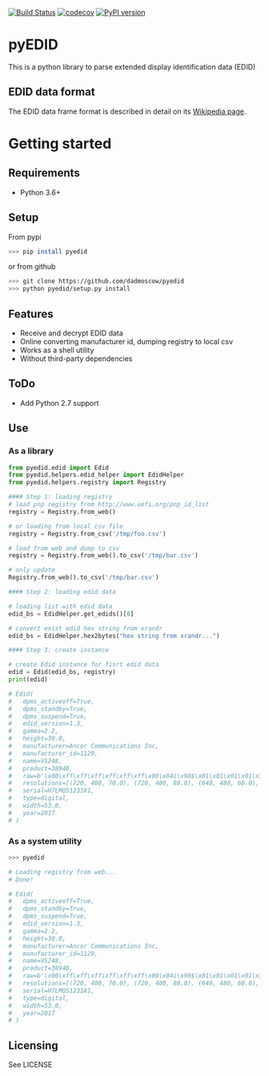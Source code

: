 [![Build Status](https://travis-ci.com/dadmoscow/pyedid.svg?branch=master)](https://travis-ci.com/dadmoscow/pyedid) [![codecov](https://codecov.io/gh/dadmoscow/pyedid/branch/master/graph/badge.svg)](https://codecov.io/gh/dadmoscow/pyedid) [![PyPI version](https://badge.fury.io/py/pyedid.svg)](https://badge.fury.io/py/pyedid)
# pyEDID
This is a python library to parse extended display identification data (EDID)

## EDID data format
The EDID data frame format is described in detail on its [Wikipedia page](https://en.wikipedia.org/wiki/Extended_Display_Identification_Data).

# Getting started

## Requirements
* Python 3.6+

## Setup
From pypi
```bash
>>> pip install pyedid
```
or from github
```bash
>>> git clone https://github.com/dadmoscow/pyedid
>>> python pyedid/setup.py install
```

## Features
* Receive and decrypt EDID data
* Online converting manufacturer id, dumping registry to local csv
* Works as a shell utility
* Without third-party dependencies

## ToDo
* Add Python 2.7 support

## Use
### As a library

```python
from pyedid.edid import Edid
from pyedid.helpers.edid_helper import EdidHelper
from pyedid.helpers.registry import Registry

#### Step 1: loading registry
# load pnp registry from http://www.uefi.org/pnp_id_list
registry = Registry.from_web()

# or loading from local csv file
registry = Registry.from_csv('/tmp/foo.csv')

# load from web and dump to csv
registry = Registry.from_web().to_csv('/tmp/bar.csv')

# only update
Registry.from_web().to_csv('/tmp/bar.csv')

#### Step 2: loading edid data

# loading list with edid data
edid_bs = EdidHelper.get_edids()[0]

# convert exist edid hex string from xrandr
edid_bs = EdidHelper.hex2bytes("hex string from xrandr...")

#### Step 3: create instance

# create Edid instance for fisrt edid data
edid = Edid(edid_bs, registry)
print(edid)

# Edid(
# 	dpms_activeoff=True,
# 	dpms_standby=True,
# 	dpms_suspend=True,
# 	edid_version=1.3,
# 	gamma=2.2,
# 	height=30.0,
# 	manufacturer=Ancor Communications Inc,
# 	manufacturer_id=1129,
# 	name=VS248,
# 	product=38948,
# 	raw=b'\x00\xff\xff\xff\xff\xff\xff\x00\x04i\x98$\x01\x01\x01\x01\x1e\x1b\x01\x03\x1e5\x1ex\xea\x92e\xa6UU\x9f(\rPT\xbf\xef\x00qO\x81\x80\x81@\x95\x00\xa9@\xb3\x00\xd1\xc0\x01\x01\x02:\x80\x18q8-@X,E\x00\x13+!\x00\x00\x1e\x00\x00\x00\xfd\x002L\x1eS\x11\x00\n      \x00\x00\x00\xfc\x00VS248\n       \x00\x00\x00\xff\x00H7LMQS122161\n\x00\x00',
# 	resolutions=[(720, 400, 70.0), (720, 400, 88.0), (640, 480, 60.0), (640, 480, 67.0), (640, 480, 72.0), (640, 480, 75.0), (800, 600, 56.0), (800, 600, 60.0), (800, 600, 70.0), (800, 600, 75.0), (832, 624, 75.0), (1024, 768, 87.0), (1024, 768, 60.0), (1024, 768, 72.0), (1024, 768, 75.0), (1152, 864, 75.0), (1280, 1024, 60.0), (1280, 960, 60.0), (1440, 900, 60.0), (1600, 1200, 60.0), (1680, 1050, 60.0), (1920, 1080, 60.0)],
# 	serial=H7LMQS123181,
# 	type=digital,
# 	width=53.0,
# 	year=2017
# )
```

### As a system utility
```bash
>>> pyedid

# Loading registry from web...
# Done!

# Edid(
# 	dpms_activeoff=True,
# 	dpms_standby=True,
# 	dpms_suspend=True,
# 	edid_version=1.3,
# 	gamma=2.2,
# 	height=30.0,
# 	manufacturer=Ancor Communications Inc,
# 	manufacturer_id=1129,
# 	name=VS248,
# 	product=38948,
# 	raw=b'\x00\xff\xff\xff\xff\xff\xff\x00\x04i\x98$\x01\x01\x01\x01\x1e\x1b\x01\x03\x1e5\x1ex\xea\x92e\xa6UU\x9f(\rPT\xbf\xef\x00qO\x81\x80\x81@\x95\x00\xa9@\xb3\x00\xd1\xc0\x01\x01\x02:\x80\x18q8-@X,E\x00\x13+!\x00\x00\x1e\x00\x00\x00\xfd\x002L\x1eS\x11\x00\n      \x00\x00\x00\xfc\x00VS248\n       \x00\x00\x00\xff\x00H7LMQS122161\n\x00\x00',
# 	resolutions=[(720, 400, 70.0), (720, 400, 88.0), (640, 480, 60.0), (640, 480, 67.0), (640, 480, 72.0), (640, 480, 75.0), (800, 600, 56.0), (800, 600, 60.0), (800, 600, 70.0), (800, 600, 75.0), (832, 624, 75.0), (1024, 768, 87.0), (1024, 768, 60.0), (1024, 768, 72.0), (1024, 768, 75.0), (1152, 864, 75.0), (1280, 1024, 60.0), (1280, 960, 60.0), (1440, 900, 60.0), (1600, 1200, 60.0), (1680, 1050, 60.0), (1920, 1080, 60.0)],
# 	serial=H7LMQS123181,
# 	type=digital,
# 	width=53.0,
# 	year=2017
# )
```

## Licensing
See LICENSE